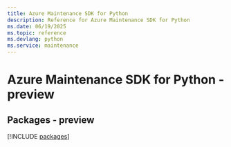 ```yaml
---
title: Azure Maintenance SDK for Python
description: Reference for Azure Maintenance SDK for Python
ms.date: 06/19/2025
ms.topic: reference
ms.devlang: python
ms.service: maintenance
---
```

# Azure Maintenance SDK for Python - preview
## Packages - preview
[!INCLUDE [packages](maintenance-index.md)]